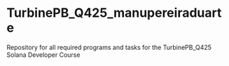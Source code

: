 # TurbinePB_Q425_manupereiraduarte
Repository for all required programs and tasks for the TurbinePB_Q425 Solana Developer Course

